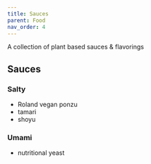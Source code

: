 ```yaml
---
title: Sauces
parent: Food
nav_order: 4
---
```


A collection of plant based sauces & flavorings

## Sauces

### Salty

- Roland vegan ponzu
- tamari
- shoyu


### Umami

- nutritional yeast